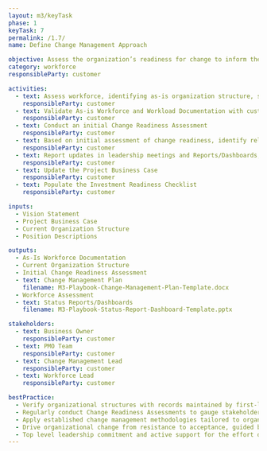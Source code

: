 ```yaml
---
layout: m3/keyTask
phase: 1
keyTask: 7
permalink: /1.7/
name: Define Change Management Approach

objective: Assess the organization’s readiness for change to inform the change management approach and strategies. Determine the as-is workforce of the customer organization to understand how the migration will impact the organization.
category: workforce
responsibleParty: customer

activities:
  - text: Assess workforce, identifying as-is organization structure, skills, capabilities, and workload
    responsibleParty: customer
  - text: Validate As-is Workforce and Workload Documentation with customer organization managers
    responsibleParty: customer
  - text: Conduct an initial Change Readiness Assessment
    responsibleParty: customer 
  - text: Based on initial assessment of change readiness, identify relevant strategy to guide agency to target end-state
    responsibleParty: customer 
  - text: Report updates in leadership meetings and Reports/Dashboards; inform stakeholders
    responsibleParty: customer 
  - text: Update the Project Business Case
    responsibleParty: customer
  - text: Populate the Investment Readiness Checklist
    responsibleParty: customer

inputs:
  - Vision Statement
  - Project Business Case
  - Current Organization Structure
  - Position Descriptions 

outputs:
  - As-Is Workforce Documentation
  - Current Organization Structure
  - Initial Change Readiness Assessment
  - text: Change Management Plan
    filename: M3-Playbook-Change-Management-Plan-Template.docx
  - Workforce Assessment
  - text: Status Reports/Dashboards
    filename: M3-Playbook-Status-Report-Dashboard-Template.pptx

stakeholders:
  - text: Business Owner
    responsibleParty: customer
  - text: PMO Team
    responsibleParty: customer
  - text: Change Management Lead
    responsibleParty: customer
  - text: Workforce Lead
    responsibleParty: customer

bestPractice:
  - Verify organizational structures with records maintained by first-level managers and the customer Human Capital office
  - Regularly conduct Change Readiness Assessments to gauge stakeholder engagement and response, expecting readiness scores to improve as leadership effectively guides the change process
  - Apply established change management methodologies tailored to organizational needs (e.g., <a href="https://www.prosci.com/resources/articles/change-management-methodology">Prosci</a>, <a href="https://www.prosci.com/adkar/adkar-model">Prosci’s ADKAR Change Model</a>, <a href="https://www.kotterinc.com/8-steps-process-for-leading-change/">Kotter</a>, <a href="https://www.mindtools.com/pages/article/newPPM_94.htm">Lewin’s Change Model</a>) 
  - Drive organizational change from resistance to acceptance, guided by the <a href="https://www.mindtools.com/pages/article/newPPM_96.htm">Change Curve</a>.
  - Top level leadership commitment and active support for the effort drives the most impact when implementing any change
---
```


